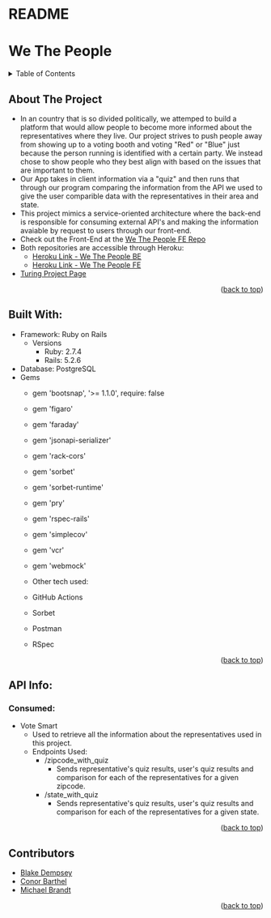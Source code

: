# README

<div id="top"></div>

# We The People

<!-- TABLE OF CONTENTS -->
<details>
  <summary>Table of Contents</summary>
  <ol>
    <li><a href="#about-the-project">About The Project</a></li>
    <li><a href="#built-with">Built With</a></li>
    <li>
      <a href="#api-info">API Info</a>
      <ul>
        <li><a href="#consumed">Consumed</a></li>
      </ul>
    </li>
    <li><a href="Contributors">Contributors</a></li>
  </ol>
</details>

## About The Project

- In an country that is so divided politically, we attemped to build a platform that would allow people to become more informed about the representatives where they live. Our project strives to push people away from showing up to a voting booth and voting "Red" or "Blue" just because the person running is identified with a certain party. We instead chose to show people who they best align with based on the issues that are important to them.
- Our App takes in client information via a "quiz" and then runs that through our program comparing the information from the API we used to give the user comparible data with the representatives in their area and state. 
- This project mimics a service-oriented architecture where the back-end is responsible for consuming external API's and making the information avaiable by request to users through our front-end. 
- Check out the Front-End at the [We The People FE Repo](https://github.com/Mod-4-Capstone/we-the-people-fe)
- Both repositories are accessible through Heroku: 
  - [Heroku Link - We The People BE](https://we-the-people-be.herokuapp.com/)
  - [Heroku Link - We The People FE]()
- [Turing Project Page](https://mod4.turing.edu/projects/capstone/)
<p align="right">(<a href="#top">back to top</a>)</p>


## Built With:

- Framework: Ruby on Rails
  - Versions
    - Ruby: 2.7.4
    - Rails: 5.2.6
- Database: PostgreSQL
- Gems
    - gem 'bootsnap', '>= 1.1.0', require: false
    - gem 'figaro'
    - gem 'faraday'
    - gem 'jsonapi-serializer'
    - gem 'rack-cors'
    - gem 'sorbet'
    - gem 'sorbet-runtime'
    - gem 'pry'
    - gem 'rspec-rails'
    - gem 'simplecov'
    - gem 'vcr'
    - gem 'webmock'

  - Other tech used:
  - GitHub Actions
  - Sorbet
  - Postman
  - RSpec
<p align="right">(<a href="#top">back to top</a>)</p>

## API Info:

  ### Consumed:
  - Vote Smart
    - Used to retrieve all the information about the representatives used in this project.
    - Endpoints Used:
      - /zipcode_with_quiz
        - Sends representative's quiz results, user's quiz results and comparison for each of the representatives for a given zipcode. 
      - /state_with_quiz
        - Sends representative's quiz results, user's quiz results and comparison for each of the representatives for a given state. 
<p align="right">(<a href="#top">back to top</a>)</p>

## Contributors

- [Blake Dempsey](https://github.com/bdempsey864)<br>
- [Conor Barthel](https://github.com/conorbarthel)<br>
- [Michael Brandt](https://github.com/mbrandt00)<br>
<p align="right">(<a href="#top">back to top</a>)</p>
